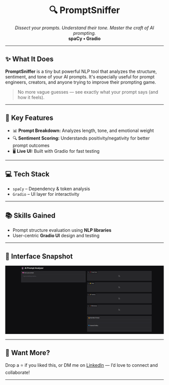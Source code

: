 <h1 align="center">🔍 PromptSniffer</h1>
<p align="center">
  <em>Dissect your prompts. Understand their tone. Master the craft of AI prompting.</em><br>
  <strong>spaCy • Gradio</strong>
</p>

---

## ✨ What It Does

**PromptSniffer** is a tiny but powerful NLP tool that analyzes the structure, sentiment, and tone of your AI prompts. It's especially useful for prompt engineers, creators, and anyone trying to improve their prompting game.

> No more vague guesses — see exactly what your prompt says (and how it feels).

---

## 🔧 Key Features

- 📊 **Prompt Breakdown:** Analyzes length, tone, and emotional weight  
- 🔍 **Sentiment Scoring:** Understands positivity/negativity for better prompt outcomes  
- 🖥️ **Live UI:** Built with Gradio for fast testing  

---

## 💻 Tech Stack

- `spaCy` – Dependency & token analysis  
- `Gradio` – UI layer for interactivity  

---

## 📚 Skills Gained

- Prompt structure evaluation using **NLP libraries**  
- User-centric **Gradio UI** design and testing  

---

## 📸 Interface Snapshot

![PromptSniffer UI](https://github.com/itsmemauliii/PromptSniffer/blob/main/PromptSniffer%20UI.png)

---

## 🧠 Want More?

Drop a ⭐ if you liked this, or DM me on [LinkedIn](https://www.linkedin.com/in/itsmemauliii) — I’d love to connect and collaborate!

---

